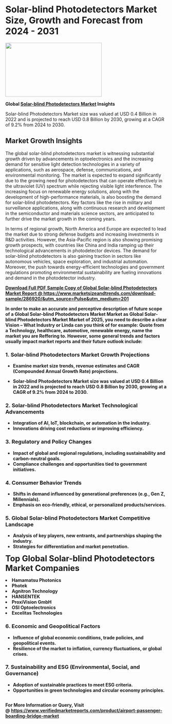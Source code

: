 <H1>Solar-blind Photodetectors Market Size, Growth and Forecast from 2024 - 2031</H1><img class="aligncenter size-medium wp-image-584254" src="https://thirdeyenews.in/wp-content/uploads/2024/09/Global-Market-Research-300x168.jpeg" alt="" width="300" height="168" /><p><strong>Global&nbsp;<a href="https://www.marketsizeandtrends.com/download-sample/286920/&amp;utm_source=Pulse&amp;utm_medium=201">Solar-blind Photodetectors Market</a> Insights</strong></p><p>Solar-blind Photodetectors Market size was valued at USD 0.4 Billion in 2022 and is projected to reach USD 0.8 Billion by 2030, growing at a CAGR of 9.2% from 2024 to 2030.</p><p><h2>Market Growth Insights</h2> <p>The global solar-blind photodetectors market is witnessing substantial growth driven by advancements in optoelectronics and the increasing demand for sensitive light detection technologies in a variety of applications, such as aerospace, defense, communications, and environmental monitoring. The market is expected to expand significantly due to the growing need for photodetectors that can operate effectively in the ultraviolet (UV) spectrum while rejecting visible light interference. The increasing focus on renewable energy solutions, along with the development of high-performance materials, is also boosting the demand for solar-blind photodetectors. Key factors like the rise in military and surveillance applications, along with continuous research and development in the semiconductor and materials science sectors, are anticipated to further drive the market growth in the coming years.</p> <p><strong><a href="#"></a></strong></p> <p>In terms of regional growth, North America and Europe are expected to lead the market due to strong defense budgets and increasing investments in R&D activities. However, the Asia-Pacific region is also showing promising growth prospects, with countries like China and India ramping up their technological advancements in photodetector devices. The demand for solar-blind photodetectors is also gaining traction in sectors like autonomous vehicles, space exploration, and industrial automation. Moreover, the push towards energy-efficient technologies and government regulations promoting environmental sustainability are fueling innovations and demand in the photodetector industry.</p> <p><strong><a href="#"></p><p><span class=""><strong>Download Full PDF Sample Copy of Global Solar-blind Photodetectors Market Report</strong> @ <a href="https://www.marketsizeandtrends.com/download-sample/286920/&amp;utm_source=Pulse&amp;utm_medium=201" target="_blank">https://www.marketsizeandtrends.com/download-sample/286920/&amp;utm_source=Pulse&amp;utm_medium=201</a></span></p><p>In order to make an accurate and perceptive description of future scope of a Global&nbsp;Solar-blind Photodetectors Market Market as Global&nbsp;Solar-blind Photodetectors Market Market of 2025, you need to describe a clear Vision &ndash; What Industry or Linda can you think of for example: Quote from a Technology, healthcare, automotive, renewable energy, name the market you are Reffering to. However, some general trends and factors usually impact market reports and their future outlook include:</p><h3>1.&nbsp;<strong>Solar-blind Photodetectors Market Growth Projections</strong></h3><ul><li>Examine market size trends, revenue estimates and CAGR (Compounded Annual Growth Rate) projections.</li><li><p>Solar-blind Photodetectors Market size was valued at USD 0.4 Billion in 2022 and is projected to reach USD 0.8 Billion by 2030, growing at a CAGR of 9.2% from 2024 to 2030.</p></li></ul><h3>2.&nbsp;<strong>Solar-blind Photodetectors Market Technological Advancements</strong></h3><ul><li>Integration of AI, IoT, blockchain, or automation in the industry.</li><li>Innovations driving cost reductions or improving efficiency.</li></ul><h3>3.&nbsp;<strong>Regulatory and Policy Changes</strong></h3><ul><li>Impact of global and regional regulations, including sustainability and carbon-neutral goals.</li><li>Compliance challenges and opportunities tied to government initiatives.</li></ul><h3>4.&nbsp;<strong>Consumer Behavior Trends</strong></h3><ul><li>Shifts in demand influenced by generational preferences (e.g., Gen Z, Millennials).</li><li>Emphasis on eco-friendly, ethical, or personalized products/services.</li></ul><h3>5.&nbsp;<strong>Global Solar-blind Photodetectors Market Competitive Landscape</strong></h3><ul><li>Analysis of key players, new entrants, and partnerships shaping the industry.</li><li>Strategies for differentiation and market penetration.</li></ul><p data-pm-slice="1 1 []"><span style="color: inherit; font-family: inherit; font-size: 25px;">Top Global Solar-blind Photodetectors Market Companies</span></p><div class="" data-test-id=""><p><li>Hamamatsu Photonics</li><li> Photek</li><li> Agnitron Technology</li><li> HANSENTEK</li><li> ProxiVision GmbH</li><li> OSI Optoelectronics</li><li> Excelitas Technologies</li></p></div><h3>6.&nbsp;<strong>Economic and Geopolitical Factors</strong></h3><ul><li>Influence of global economic conditions, trade policies, and geopolitical events.</li><li>Resilience of the market to inflation, currency fluctuations, or global crises.</li></ul><h3>7.&nbsp;<strong>Sustainability and ESG (Environmental, Social, and Governance)</strong></h3><ul><li>Adoption of sustainable practices to meet ESG criteria.</li><li>Opportunities in green technologies and circular economy principles.</li></ul><h2><strong style="font-size: 14px;">For More Information or Query, Visit @&nbsp;</strong><a style="background-color: #ffffff; font-size: 14px;" href="https://www.marketsizeandtrends.com/report/solar-blind-photodetectors-market/" target="_blank">https://www.verifiedmarketreports.com/product/airport-passenger-boarding-bridge-market</a></h2>
